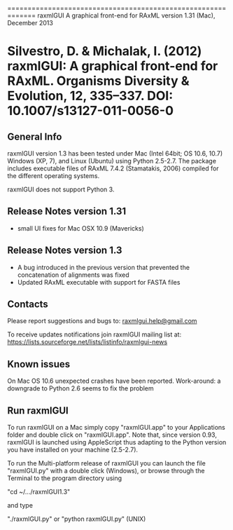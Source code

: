 =============================================================
                           raxmlGUI
                A graphical front-end for RAxML
               version 1.31 (Mac), December 2013

Silvestro, D. & Michalak, I. (2012) raxmlGUI: A graphical front-end for RAxML. 
Organisms Diversity & Evolution, 12, 335–337. DOI: 10.1007/s13127-011-0056-0
=============================================================

General Info
----------------------------------------
raxmlGUI version 1.3 has been tested under Mac (Intel 64bit; OS 10.6, 10.7)
Windows (XP, 7), and Linux (Ubuntu) using Python 2.5-2.7.
The package includes executable files of RAxML 7.4.2 (Stamatakis, 2006) 
compiled for the different operating systems.

raxmlGUI does not support Python 3.


Release Notes version 1.31
----------------------------------------
* small UI fixes for Mac OSX 10.9 (Mavericks)

Release Notes version 1.3
----------------------------------------
* A bug introduced in the previous version that prevented the concatenation of
  alignments  was fixed
* Updated RAxML executable with support for FASTA files

Contacts
----------------------------------------
Please report suggestions and bugs to:
	raxmlgui.help@gmail.com	

To receive updates notifications join raxmlGUI mailing list at:
	https://lists.sourceforge.net/lists/listinfo/raxmlgui-news


Known issues
----------------------------------------
On Mac OS 10.6 unexpected crashes have been reported.
Work-around: a downgrade to Python 2.6 seems to fix the problem


Run raxmlGUI
----------------------------------------
To run raxmlGUI on a Mac simply copy "raxmlGUI.app" to your Applications
folder and double click on "raxmlGUI.app". Note that, since version 0.93,
raxmlGUI is launched using AppleScript thus adapting to the Python version
you have installed on your machine (2.5-2.7). 

To run the Multi-platform release of raxmlGUI you can launch the file 
"raxmlGUI.py" with a double click (Windows), or browse through the Terminal 
to the program directory using

"cd ~/.../raxmlGUI1.3" 

and type

"./raxmlGUI.py" or "python raxmlGUI.py" (UNIX)
